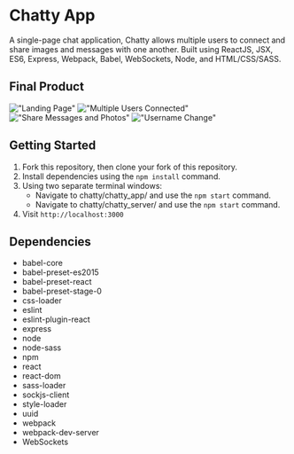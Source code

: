 # Chatty App

A single-page chat application, Chatty allows multiple users to connect and share images and messages with one another. Built using ReactJS, JSX, ES6, Express, Webpack, Babel, WebSockets, Node, and HTML/CSS/SASS.

## Final Product

!["Landing Page"](https://github.com/djwendo/chatty/blob/master/images/landing_page.png?raw=true)
!["Multiple Users Connected"](https://github.com/djwendo/chatty/blob/master/images/multiple_users.png?raw=true)
!["Share Messages and Photos"](https://github.com/djwendo/chatty/blob/master/images/add_photo.png?raw=true)
!["Username Change"](https://github.com/djwendo/chatty/blob/master/images/username_change.png?raw=true)

## Getting Started

1. Fork this repository, then clone your fork of this repository.
1. Install dependencies using the `npm install` command.
1. Using two separate terminal windows:
    * Navigate to chatty/chatty_app/ and use the `npm start` command.
    * Navigate to chatty/chatty_server/ and use the `npm start` command.
1. Visit `http://localhost:3000`

## Dependencies

- babel-core
- babel-preset-es2015
- babel-preset-react
- babel-preset-stage-0
- css-loader
- eslint
- eslint-plugin-react
- express
- node
- node-sass
- npm
- react
- react-dom
- sass-loader
- sockjs-client
- style-loader
- uuid
- webpack
- webpack-dev-server
- WebSockets
